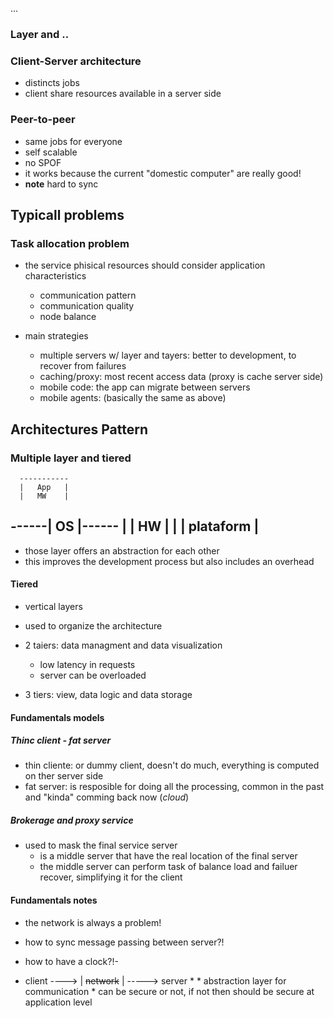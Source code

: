 ...


### Layer and ..

### Client-Server architecture
  - distincts jobs  
  - client share resources available in a server side 

### Peer-to-peer
  - same jobs for everyone
  - self scalable
  - no SPOF
  - it works because the current "domestic computer" are really good!
  - __note__ hard to sync

## Typicall problems
### Task allocation problem
  - the service phisical resources should consider application characteristics
    * communication pattern
    * communication quality
    * node balance

  - main strategies
    * multiple servers w/ layer and tayers: better to development, to recover from failures
    * caching/proxy: most recent access data (proxy is cache server side)
    * mobile code: the app can migrate between servers
    * mobile agents: (basically the same as above)

## Architectures Pattern
### Multiple layer and tiered
      -----------
      |   App   |
      |   MW    |
------|   OS    |------
|     |   HW    |     |
|      plataform      |
-----------------------

- those layer offers an abstraction for each other
- this improves the development process but also includes an overhead

#### Tiered
- vertical layers 
- used to organize the architecture

- 2 taiers: data managment and data visualization
  * low latency in requests
  * server can be overloaded

- 3 tiers: view, data logic and data storage

#### Fundamentals models
##### Thinc client - fat server
- thin cliente: or dummy client, doesn't do much, everything is computed on ther server side
- fat server: is resposible for doing all the processing, common in the past and "kinda" comming back now (_cloud_)

##### Brokerage and proxy service
- used to mask the final service server
	* is a middle server that have the real location of the final server
	* the middle server can perform task of balance load and failuer recover, simplifying it for the client 

#### Fundamentals notes
- the network is always a problem!
- how to sync message passing between server?!
- how to have a clock?!- 

- client ----> | ~~network~~ |	-----> server
									*
									* abstraction layer for communication
									* can be secure or not, if  not then should be secure at application level
